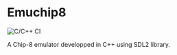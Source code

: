 # Emuchip8
![C/C++ CI](https://github.com/rdesarz/emuchip8/workflows/C/C++%20CI/badge.svg?branch=develop)

A Chip-8 emulator developped in C++ using SDL2 library. 

```
  
